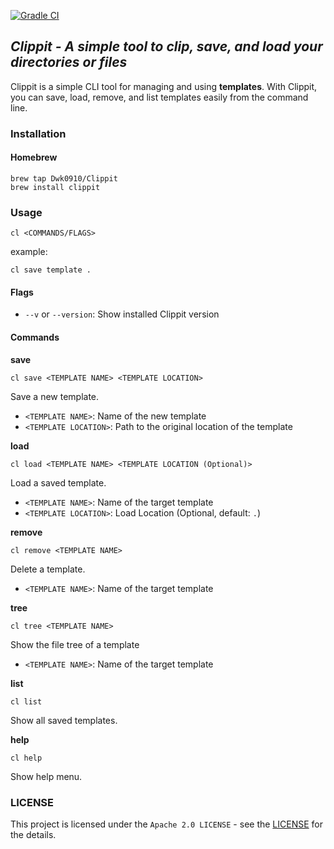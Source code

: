[![Gradle CI](https://github.com/Dwk0910/Clippit/actions/workflows/gradle.yml/badge.svg)](https://github.com/Dwk0910/Clippit/actions/workflows/gradle.yml)
## *Clippit - A simple tool to clip, save, and load your directories or files*
Clippit is a simple CLI tool for managing and using **templates**. With Clippit, you can save, load, remove, and list templates easily from the command line.

### Installation
#### Homebrew
```
brew tap Dwk0910/Clippit
brew install clippit
```

### Usage
```
cl <COMMANDS/FLAGS>
```

example:<br/>
```
cl save template .
```

#### Flags
- `--v` or `--version`: Show installed Clippit version

#### Commands
**save**<br/>
```
cl save <TEMPLATE NAME> <TEMPLATE LOCATION>
```
Save a new template.
- `<TEMPLATE NAME>`: Name of the new template
- `<TEMPLATE LOCATION>`: Path to the original location of the template

**load**<br/>
```
cl load <TEMPLATE NAME> <TEMPLATE LOCATION (Optional)>
```
Load a saved template.
- `<TEMPLATE NAME>`: Name of the target template
- `<TEMPLATE LOCATION>`: Load Location (Optional, default: `.`)

**remove**<br/>
```
cl remove <TEMPLATE NAME>
```
Delete a template.
- `<TEMPLATE NAME>`: Name of the target template

**tree**
```
cl tree <TEMPLATE NAME>
```
Show the file tree of a template
- `<TEMPLATE NAME>`: Name of the target template

**list**
```
cl list
```
Show all saved templates.

**help**
```
cl help
```
Show help menu.

### LICENSE
This project is licensed under the `Apache 2.0 LICENSE` - see the [LICENSE](https://github.com/Dwk0910/Clippit/blob/master/LICENSE) for the details.
